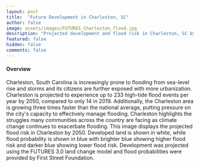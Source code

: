 ```yaml
---
layout: post
title:  "Future Development in Charleston, SC"
author: false
image: assets/images/FUTURES_Charleston_flood.jpg
description: "Projected development and flood risk in Charleston, SC by 2050"
featured: false
hidden: false
comments: false
---
```


<div>

<h4>Overview</h4>
<p> 
Charleston, South Carolina is increasingly prone to flooding from sea-level rise and storms and its citizens are further exposed with more urbanization. Charleston is projected to experience up to 233 high-tide flood events per year by 2050, compared to only 14 in 2019. Additionally, the Charleston area is growing three times faster than the national average, putting pressure on the city's capacity to effectively manage flooding. Charleston highlights the struggles many communities across the country are facing as climate change continues to exacerbate flooding. This image displays the projected flood risk in Charleston by 2050. Developed land is shown in white, while flood probability is shown in blue with brighter blue showing higher flood risk and darker blue showing lower flood risk. Development was projected using the FUTURES 3.0 land change model and flood probabilities were provided by First Street Foundation. </p>

</div>